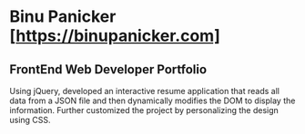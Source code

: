 # Binu Panicker [https://binupanicker.com]

## FrontEnd Web Developer Portfolio

Using jQuery, developed an interactive resume application that reads all data from a JSON file and then dynamically modifies the DOM to display the information. Further customized the project by personalizing the design using CSS.